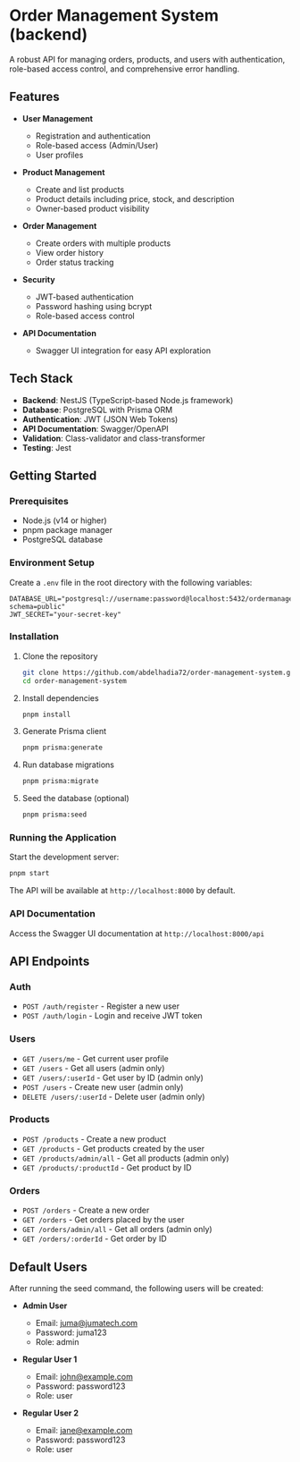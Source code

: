 # Order Management System (backend)

A robust API for managing orders, products, and users with authentication, role-based access control, and comprehensive error handling.

## Features

- **User Management**
  - Registration and authentication
  - Role-based access (Admin/User)
  - User profiles

- **Product Management**
  - Create and list products
  - Product details including price, stock, and description
  - Owner-based product visibility

- **Order Management**
  - Create orders with multiple products
  - View order history
  - Order status tracking

- **Security**
  - JWT-based authentication
  - Password hashing using bcrypt
  - Role-based access control

- **API Documentation**
  - Swagger UI integration for easy API exploration

## Tech Stack

- **Backend**: NestJS (TypeScript-based Node.js framework)
- **Database**: PostgreSQL with Prisma ORM
- **Authentication**: JWT (JSON Web Tokens)
- **API Documentation**: Swagger/OpenAPI
- **Validation**: Class-validator and class-transformer
- **Testing**: Jest

## Getting Started

### Prerequisites

- Node.js (v14 or higher)
- pnpm package manager
- PostgreSQL database

### Environment Setup

Create a `.env` file in the root directory with the following variables:

```
DATABASE_URL="postgresql://username:password@localhost:5432/ordermanagement?schema=public"
JWT_SECRET="your-secret-key"
```

### Installation

1. Clone the repository
   ```bash
   git clone https://github.com/abdelhadia72/order-management-system.git
   cd order-management-system
   ```

2. Install dependencies
   ```bash
   pnpm install
   ```

3. Generate Prisma client
   ```bash
   pnpm prisma:generate
   ```

4. Run database migrations
   ```bash
   pnpm prisma:migrate
   ```

5. Seed the database (optional)
   ```bash
   pnpm prisma:seed
   ```

### Running the Application

Start the development server:
```bash
pnpm start
```

The API will be available at `http://localhost:8000` by default.

### API Documentation

Access the Swagger UI documentation at `http://localhost:8000/api`

## API Endpoints

### Auth
- `POST /auth/register` - Register a new user
- `POST /auth/login` - Login and receive JWT token

### Users
- `GET /users/me` - Get current user profile
- `GET /users` - Get all users (admin only)
- `GET /users/:userId` - Get user by ID (admin only)
- `POST /users` - Create new user (admin only)
- `DELETE /users/:userId` - Delete user (admin only)

### Products
- `POST /products` - Create a new product
- `GET /products` - Get products created by the user
- `GET /products/admin/all` - Get all products (admin only)
- `GET /products/:productId` - Get product by ID

### Orders
- `POST /orders` - Create a new order
- `GET /orders` - Get orders placed by the user
- `GET /orders/admin/all` - Get all orders (admin only)
- `GET /orders/:orderId` - Get order by ID

## Default Users

After running the seed command, the following users will be created:

- **Admin User**
  - Email: juma@jumatech.com
  - Password: juma123
  - Role: admin

- **Regular User 1**
  - Email: john@example.com
  - Password: password123
  - Role: user

- **Regular User 2**
  - Email: jane@example.com
  - Password: password123
  - Role: user

